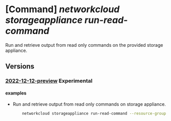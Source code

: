 # [Command] _networkcloud storageappliance run-read-command_

Run and retrieve output from read only commands on the provided storage appliance.

## Versions

### [2022-12-12-preview](/Resources/mgmt-plane/L3N1YnNjcmlwdGlvbnMve30vcmVzb3VyY2Vncm91cHMve30vcHJvdmlkZXJzL21pY3Jvc29mdC5uZXR3b3JrY2xvdWQvc3RvcmFnZWFwcGxpYW5jZXMve30vcnVucmVhZGNvbW1hbmRz/2022-12-12-preview.xml) **Experimental**

<!-- mgmt-plane /subscriptions/{}/resourcegroups/{}/providers/microsoft.networkcloud/storageappliances/{}/runreadcommands 2022-12-12-preview -->

#### examples

- Run and retrieve output from read only commands on storage appliance.
    ```bash
        networkcloud storageappliance run-read-command --resource-group "resourceGroupName" --name "storageApplianceName" --limit-time-seconds 60 --commands command="AlertList"
    ```
